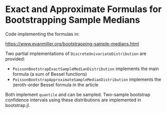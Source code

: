 Exact and Approximate Formulas for Bootstrapping Sample Medians
==

Code implementing the formulas in:

https://www.evanmiller.org/bootstrapping-sample-medians.html

Two partial implementations of `DiscreteUnivariateDistribution` are provided:

* `PoissonBootstrapExactSampleMedianDistribution` implements the main formula (a sum of Bessel functions)
* `PoissonBootstrapApproximateSampleMedianDistribution` implements the zeroth-order Bessel formula in the article

Both implement `quantile` and can be sampled. Two-sample bootstrap confidence intervals using these distributions are implemented in bootstrap.jl.
